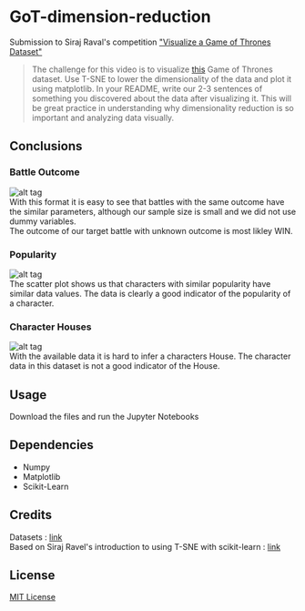 # GoT-dimension-reduction

Submission to Siraj Raval's competition ["Visualize a Game of Thrones Dataset"](https://www.youtube.com/watch?v=yQsOFWqpjkE
)

> The challenge for this video is to visualize [this](https://www.kaggle.com/mylesoneill/game-of-thrones) Game of Thrones dataset. Use T-SNE to lower the dimensionality of the data  and plot it using matplotlib. In your README, write our 2-3 sentences of something you discovered about the data after   visualizing it. This will be great practice in understanding why dimensionality reduction is so important and analyzing data  visually.

## Conclusions  
### Battle Outcome
![alt tag](https://github.com/ludobouan/GoT-dimension-reduction/blob/master/images/battles.png)  
With this format it is easy to see that battles with the same outcome have the similar parameters, although our sample size is small and we did not use dummy variables.  
The outcome of our target battle with unknown outcome is most likley WIN.
### Popularity
![alt tag](https://github.com/ludobouan/GoT-dimension-reduction/blob/master/images/popularity.png)  
The scatter plot shows us that characters with similar popularity have similar data values. The data is clearly a good indicator of the popularity of a character.
### Character Houses
![alt tag](https://github.com/ludobouan/GoT-dimension-reduction/blob/master/images/house.png)  
With the available data it is hard to infer a characters House. The character data in this dataset is not a good indicator of the House.

## Usage
Download the files and run the Jupyter Notebooks

## Dependencies
- Numpy
- Matplotlib
- Scikit-Learn

## Credits
Datasets : [link](https://www.kaggle.com/mylesoneill/game-of-thrones)  
Based on Siraj Ravel's introduction to using T-SNE with scikit-learn : [link](https://www.youtube.com/watch?v=yQsOFWqpjkE)

## License
[MIT License](https://github.com/Blabby/GoT-dimension-reduction/blob/master/LICENSE)
